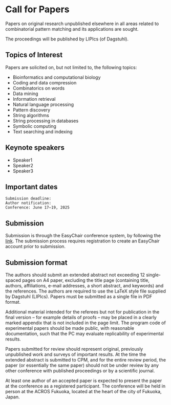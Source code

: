 # Call for Papers

Papers on original research unpublished elsewhere in all areas related to combinatorial pattern matching and its applications are sought.

The proceedings will be published by LIPIcs (of Dagstuhl).

## Topics of Interest

Papers are solicited on, but not limited to, the following topics:

*    Bioinformatics and computational biology
*    Coding and data compression
*    Combinatorics on words
*    Data mining
*    Information retrieval
*    Natural language processing
*    Pattern discovery
*    String algorithms
*    String processing in databases
*    Symbolic computing
*    Text searching and indexing

## Keynote speakers

*  Speaker1
*  Speaker2
*  Speaker3

## Important dates

    Submission deadline:
    Author notification:
    Conference: June 17–19, 2025

## Submission

Submission is through the EasyChair conference system, by following the [link](https://easychair.org/conferences/?conf=cpm2025). The submission process requires registration to create an EasyChair account prior to submission.

## Submission format

The authors should submit an extended abstract not exceeding 12 single-spaced pages on A4 paper, excluding the title page (containing title, authors, affiliations, e-mail addresses, a short abstract, and keywords) and the references. The authors are required to use the LaTeX style file supplied by Dagstuhl (LIPIcs). Papers must be submitted as a single file in PDF format.

Additional material intended for the referees but not for publication in the final version – for example details of proofs – may be placed in a clearly marked appendix that is not included in the page limit. The program code of experimental papers should be made public, with reasonable documentation, such that the PC may evaluate replicability of experimental results.

Papers submitted for review should represent original, previously unpublished work and surveys of important results. At the time the extended abstract is submitted to CPM, and for the entire review period, the paper (or essentially the same paper) should not be under review by any other conference with published proceedings or by a scientific journal.

At least one author of an accepted paper is expected to present the paper at the conference as a registered participant. The conference will be held in person at the ACROS Fukuoka, located at the heart of the city of Fukuoka, Japan. 
